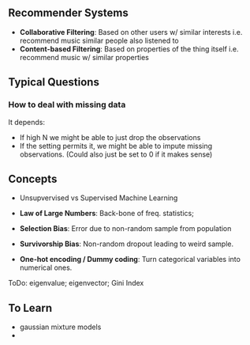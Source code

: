 ## Recommender Systems
- **Collaborative Filtering**: Based on other users w/ similar interests i.e. recommend music similar people also listened to
- **Content-based Filtering**: Based on properties of the thing itself i.e. recommend music w/ similar properties

## Typical Questions

### How to deal with missing data
It depends:
- If high N we might be able to just drop the observations
- If the setting permits it, we might be able to impute missing observations. (Could also just be set to 0 if it makes sense)

## Concepts
- Unsupvervised vs Supervised Machine Learning

- **Law of Large Numbers**: Back-bone of freq. statistics; 
- **Selection Bias**: Error due to non-random sample from population
- **Survivorship Bias**: Non-random dropout leading to weird sample.

- **One-hot encoding / Dummy coding**: Turn categorical variables into numerical ones.


ToDo:
eigenvalue; eigenvector; Gini Index

## To Learn
- gaussian mixture models
- 